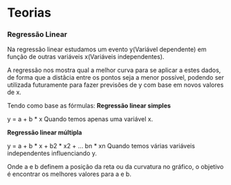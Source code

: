 # Teorias
### Regressão Linear

Na regressão linear estudamos um evento y(Variável dependente) em função de
outras variáveis x(Variáveis independentes).

A regressão nos mostra qual a melhor curva para se aplicar a estes dados, de
forma que a distâcia entre os pontos seja a menor possível, podendo ser
utilizada futuramente para fazer previsões de y com base em novos valores de x.

Tendo como base as fórmulas:
**Regressão linear simples**

y = a + b * x
Quando temos apenas uma variável x.

**Regressão linear múltipla**

y = a + b * x + b2 * x2 + ... bn * xn
Quando temos várias variáveis independentes influenciando y.

Onde a e b definem a posição da reta ou da curvatura no gráfico, o objetivo é
encontrar os melhores valores para a e b.



